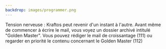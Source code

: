 ```yaml
---
backdrop: images/programmer.png
---
```


Tension nerveuse : Kraftos peut revenir d'un instant à l'autre.
Avant même de commencer à écrire le mail, vous voyez un dossier archivé intitulé "Golden Master".
Vous pouvez rédiger le mail de croissantage (111) ou regarder en priorité le contenu concernant le Golden Master (112)

<Page url="/poursuite-golden-master/111" instructions="" action="Rédiger le mail" condition="none" />
<Page url="/poursuite-golden-master/112" instructions="" action="regarder le contenu sur le Golden Master" condition="none" />

